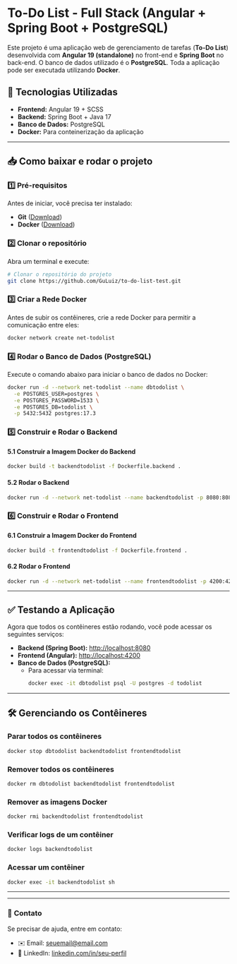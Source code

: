 # To-Do List - Full Stack (Angular + Spring Boot + PostgreSQL)

Este projeto é uma aplicação web de gerenciamento de tarefas (**To-Do List**) desenvolvida com **Angular 19 (standalone)** no front-end e **Spring Boot** no back-end. O banco de dados utilizado é o **PostgreSQL**. Toda a aplicação pode ser executada utilizando **Docker**.

## 🚀 Tecnologias Utilizadas

- **Frontend:** Angular 19 + SCSS
- **Backend:** Spring Boot + Java 17
- **Banco de Dados:** PostgreSQL
- **Docker:** Para conteinerização da aplicação

---

## 📥 Como baixar e rodar o projeto

### 1️⃣ **Pré-requisitos**
Antes de iniciar, você precisa ter instalado:
- **Git** ([Download](https://git-scm.com/))
- **Docker** ([Download](https://www.docker.com/))

### 2️⃣ **Clonar o repositório**
Abra um terminal e execute:

```sh
# Clonar o repositório do projeto
git clone https://github.com/GuLuiz/to-do-list-test.git

```

### 3️⃣ **Criar a Rede Docker**
Antes de subir os contêineres, crie a rede Docker para permitir a comunicação entre eles:
```sh
docker network create net-todolist
```

### 4️⃣ **Rodar o Banco de Dados (PostgreSQL)**
Execute o comando abaixo para iniciar o banco de dados no Docker:
```sh
docker run -d --network net-todolist --name dbtodolist \
  -e POSTGRES_USER=postgres \
  -e POSTGRES_PASSWORD=1533 \
  -e POSTGRES_DB=todolist \
  -p 5432:5432 postgres:17.3
```

### 5️⃣ **Construir e Rodar o Backend**
#### 5.1 Construir a Imagem Docker do Backend
```sh
docker build -t backendtodolist -f Dockerfile.backend .
```
#### 5.2 Rodar o Backend
```sh
docker run -d --network net-todolist --name backendtodolist -p 8080:8080 backendtodolist
```

### 6️⃣ **Construir e Rodar o Frontend**
#### 6.1 Construir a Imagem Docker do Frontend
```sh
docker build -t frontendtodolist -f Dockerfile.frontend .
```
#### 6.2 Rodar o Frontend
```sh
docker run -d --network net-todolist --name frontendtodolist -p 4200:4200 frontendtodolist
```

---

## ✅ **Testando a Aplicação**
Agora que todos os contêineres estão rodando, você pode acessar os seguintes serviços:

- **Backend (Spring Boot):** [http://localhost:8080](http://localhost:8080)
- **Frontend (Angular):** [http://localhost:4200](http://localhost:4200)
- **Banco de Dados (PostgreSQL):**
  - Para acessar via terminal:
    ```sh
    docker exec -it dbtodolist psql -U postgres -d todolist
    ```

---

## 🛠 **Gerenciando os Contêineres**

### **Parar todos os contêineres**
```sh
docker stop dbtodolist backendtodolist frontendtodolist
```

### **Remover todos os contêineres**
```sh
docker rm dbtodolist backendtodolist frontendtodolist
```

### **Remover as imagens Docker**
```sh
docker rmi backendtodolist frontendtodolist
```

### **Verificar logs de um contêiner**
```sh
docker logs backendtodolist
```

### **Acessar um contêiner**
```sh
docker exec -it backendtodolist sh
```

---

---

### 📧 **Contato**
Se precisar de ajuda, entre em contato:
- ✉️ Email: [seuemail@email.com](gustaluizgonc@gmail.com)
- 🔗 LinkedIn: [linkedin.com/in/seu-perfil](https://www.linkedin.com/in/gustavo-luiz-605a56225/)
